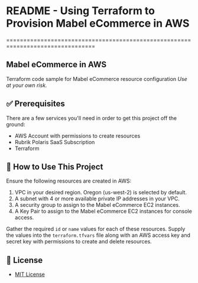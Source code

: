 # README - Using Terraform to Provision Mabel eCommerce in AWS

================================================================================

## Mabel eCommerce in AWS

Terraform code sample for Mabel eCommerce resource configuration
_Use at your own risk._

## :white_check_mark: Prerequisites

There are a few services you'll need in order to get this project off the ground:

* AWS Account with permissions to create resources
* Rubrik Polaris SaaS Subscription
* Terraform

## :blue_book: How to Use This Project

Ensure the following resources are created in AWS:

1. VPC in your desired region. Oregon (us-west-2) is selected by default.
1. A subnet with 4 or more available private IP addresses in your VPC.
1. A security group to assign to the Mabel eCommerce EC2 instances.
1. A Key Pair to assign to the Mabel eCommerce EC2 instances for console access.

Gather the required `id` or `name` values for each of these resources. Supply the values into the `terraform.tfvars` file along with an AWS access key and secret key with permissions to create and delete resources.

## :pushpin: License

* [MIT License](LICENSE)
